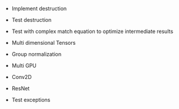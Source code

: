+ Implement destruction
+ Test destruction
+ Test with complex match equation to optimize intermediate results

+ Multi dimensional Tensors
+ Group normalization
+ Multi GPU
+ Conv2D
+ ResNet

+ Test exceptions
